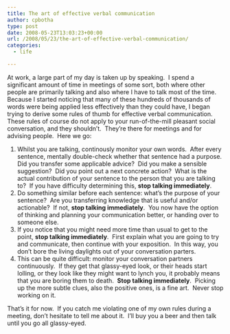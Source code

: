 ```yaml
---
title: The art of effective verbal communication
author: cpbotha
type: post
date: 2008-05-23T13:03:23+00:00
url: /2008/05/23/the-art-of-effective-verbal-communication/
categories:
  - life

---
```

At work, a large part of my day is taken up by speaking.  I spend a significant amount of time in meetings of some sort, both where other people are primarily talking and also where I have to talk most of the time.  Because I started noticing that many of these hundreds of thousands of words were being applied less effectively than they could have, I began trying to derive some rules of thumb for effective verbal communication.  These rules of course do not apply to your run-of-the-mill pleasant social conversation, and they shouldn&#8217;t.  They&#8217;re there for meetings and for advising people.  Here we go:

  1. Whilst you are talking, continously monitor your own words.  After every sentence, mentally double-check whether that sentence had a purpose.  Did you transfer some applicable advice?  Did you make a sensible suggestion?  Did you point out a next concrete action?  What is the actual contribution of your sentence to the person that you are talking to?  If you have difficulty determining this, **stop talking immediately**.
  2. Do something similar before each sentence: what&#8217;s the purpose of your sentence?  Are you transferring knowledge that is useful and/or actionable?  If not, **stop talking immediately**.  You now have the option of thinking and planning your communication better, or handing over to someone else.
  3. If you notice that you might need more time than usual to get to the point, **stop talking immediately**.  First explain what you are going to try and communicate, then continue with your exposition.  In this way, you don&#8217;t bore the living daylights out of your conversation parters.
  4. This can be quite difficult: monitor your conversation partners continuously.  If they get that glassy-eyed look, or their heads start lolling, or they look like they might want to lynch you, it probably means that you are boring them to death.  **Stop talking immediately**.  Picking up the more subtle clues, also the positive ones, is a fine art.  Never stop working on it.

That&#8217;s it for now.  If you catch me violating one of my own rules during a meeting, don&#8217;t hesitate to tell me about it.  I&#8217;ll buy you a beer and then talk until you go all glassy-eyed.